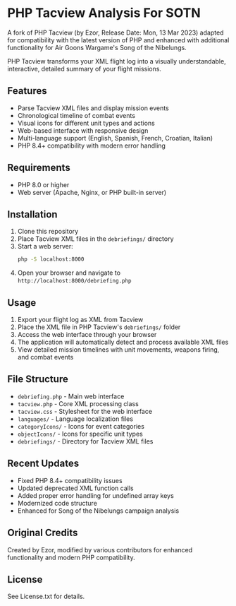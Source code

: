 # PHP Tacview Analysis For SOTN

A fork of PHP Tacview (by Ezor, Release Date: Mon, 13 Mar 2023) adapted for compatibility with the latest version of PHP and enhanced with additional functionality for Air Goons Wargame's Song of the Nibelungs.

PHP Tacview transforms your XML flight log into a visually understandable, interactive, detailed summary of your flight missions.

## Features

- Parse Tacview XML files and display mission events
- Chronological timeline of combat events
- Visual icons for different unit types and actions
- Web-based interface with responsive design
- Multi-language support (English, Spanish, French, Croatian, Italian)
- PHP 8.4+ compatibility with modern error handling

## Requirements

- PHP 8.0 or higher
- Web server (Apache, Nginx, or PHP built-in server)

## Installation

1. Clone this repository
2. Place Tacview XML files in the `debriefings/` directory
3. Start a web server:
   ```bash
   php -S localhost:8000
   ```
4. Open your browser and navigate to `http://localhost:8000/debriefing.php`

## Usage

1. Export your flight log as XML from Tacview
2. Place the XML file in PHP Tacview's `debriefings/` folder
3. Access the web interface through your browser
4. The application will automatically detect and process available XML files
5. View detailed mission timelines with unit movements, weapons firing, and combat events

## File Structure

- `debriefing.php` - Main web interface
- `tacview.php` - Core XML processing class
- `tacview.css` - Stylesheet for the web interface
- `languages/` - Language localization files
- `categoryIcons/` - Icons for event categories
- `objectIcons/` - Icons for specific unit types
- `debriefings/` - Directory for Tacview XML files

## Recent Updates

- Fixed PHP 8.4+ compatibility issues
- Updated deprecated XML function calls
- Added proper error handling for undefined array keys
- Modernized code structure
- Enhanced for Song of the Nibelungs campaign analysis

## Original Credits

Created by Ezor, modified by various contributors for enhanced functionality and modern PHP compatibility.

## License

See License.txt for details.
